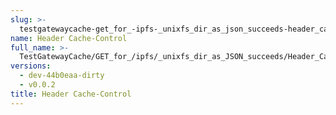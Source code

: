 ```yaml
---
slug: >-
  testgatewaycache-get_for_-ipfs-_unixfs_dir_as_json_succeeds-header_cache-control
name: Header Cache-Control
full_name: >-
  TestGatewayCache/GET_for_/ipfs/_unixfs_dir_as_JSON_succeeds/Header_Cache-Control
versions:
  - dev-44b0eaa-dirty
  - v0.0.2
title: Header Cache-Control
---
```


